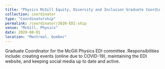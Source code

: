 ```yaml
---
title: "Physics McGill Equity, Diversity and Inclusion Graduate Coordinator"
collection: coordinator
type: "Coordinatorship"
permalink: /coordinator/2020-EDI-ship
venue: "McGill, Physics"
date: 2020-08-01
location: "Montreal, Quebec"
---
```


Graduate Coordinator for the McGill Physics EDI committee. Responsibilities include: creating events (online due to COVID-19), maintaining the EDI website, and keeping social media up to date and active.
